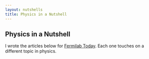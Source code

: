 ```yaml
---
layout: nutshells
title: Physics in a Nutshell
---
```


<h2>Physics in a Nutshell</h2>

I wrote the articles below for <a href="http://www.fnal.gov/pub/today/">Fermilab Today</a>.  Each one touches on a different topic in physics.
